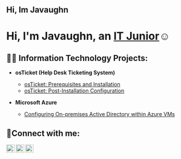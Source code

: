 ## Hi, Im Javaughn
<h1>Hi, I'm Javaughn, an <a href="https://linkedin.com/in/JxyIT">IT Junior</a>☺</h1>

<h2>👨‍💻 Information Technology Projects:</h2>

- <b>osTicket (Help Desk Ticketing System)</b>
  - [osTicket: Prerequisites and Installation](https://github.com/JxyIT/-osticket-prereqs)
  - [osTicket: Post-Installation Configuration](https://github.com/joshmadakorcc/post-install-config)
 
- <b>Microsoft Azure</b>
  - [Configuring On-premises Active Directory within Azure VMs](https://github.com/joshmadakorcc/configure-ad)
  
<h2>🤳Connect with me:</h2>

[<img align="left" alt="Josh | Twitter" width="22px" src="https://cdn.jsdelivr.net/npm/simple-icons@v3/icons/twitter.svg" />][twitter]
[<img align="left" alt="Josh | LinkedIn" width="22px" src="https://cdn.jsdelivr.net/npm/simple-icons@v3/icons/linkedin.svg" />][linkedin]
[<img align="left" alt="Josh | Instagram" width="22px" src="https://cdn.jsdelivr.net/npm/simple-icons@v3/icons/instagram.svg" />][instagram]

[twitter]: https://twitter.com/Josh
[instagram]: https://www.instagram.com/Josh
[linkedin]: https://linkedin.com/in/Josh
